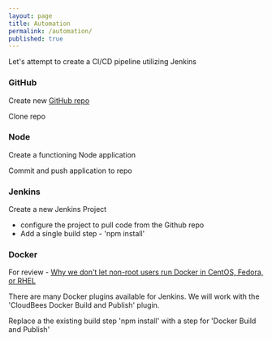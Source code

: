 ```yaml
---
layout: page
title: Automation
permalink: /automation/
published: true
---
```


Let's attempt to create a CI/CD pipeline utilizing Jenkins

### GitHub

Create new [GitHub repo](https://github.com/hmashaw/docker-node-jenkins)

Clone repo

### Node

Create a functioning Node application

Commit and push application to repo

### Jenkins

Create a new Jenkins Project

- configure the project to pull code from the Github repo
- Add a single build step - 'npm install'


### Docker

For review - [Why we don't let non-root users run Docker in CentOS, Fedora, or RHEL](https://www.projectatomic.io/blog/2015/08/why-we-dont-let-non-root-users-run-docker-in-centos-fedora-or-rhel/)

There are many Docker plugins available for Jenkins.  We will work with the 'CloudBees Docker Build and Publish' plugin.

Replace a the existing build step 'npm install' with a step for 'Docker Build and Publish'

